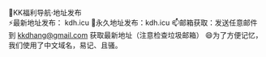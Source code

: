 👀KK福利导航·地址发布                     
⚡最新地址发布： kdh.icu
💞️永久地址发布：kdh.icu
📫邮箱获取：发送任意邮件到 kkdhang@gmail.com 获取最新地址（注意检查垃圾邮箱）
😄为了方便记忆，我们使用了中文域名，易记、且骚。
